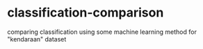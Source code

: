 # classification-comparison
comparing classification using some machine learning method for "kendaraan" dataset
